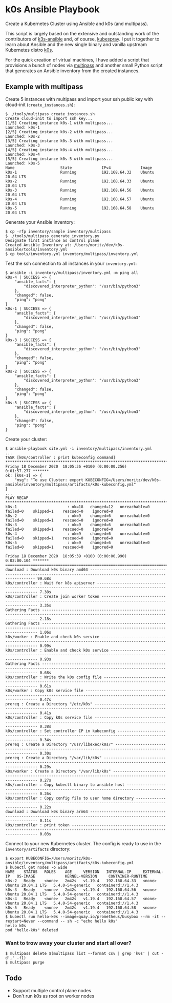 # k0s Ansible Playbook

Create a Kubernetes Cluster using Ansible and k0s (and multipass).

This script is largely based on the extensive and outstanding work of the contributors of [k3s-ansible](https://github.com/k3s-io/k3s-ansible) and, of course, [kubespray](https://github.com/kubernetes-sigs/kubespray). I put it together to learn about Ansible and the new single binary and vanilla upstream Kubernetes distro [k0s](https://github.com/k0sproject/k0s).

For the quick creation of virtual machines, I have added a script that provisions a bunch of nodes via [multipass](https://github.com/canonical/multipass) and another small Python script that generates an Ansible inventory from the created instances.

## Example with multipass

Create 5 instances with multipass and import your ssh public key with cloud-init (`create_instances.sh`):

```ShellSession
$ ./tools/multipass_create_instances.sh
Create cloud-init to import ssh key...
[1/5] Creating instance k0s-1 with multipass...
Launched: k0s-1
[2/5] Creating instance k0s-2 with multipass...
Launched: k0s-2
[3/5] Creating instance k0s-3 with multipass...
Launched: k0s-3
[4/5] Creating instance k0s-4 with multipass...
Launched: k0s-4
[5/5] Creating instance k0s-5 with multipass...
Launched: k0s-5
Name                    State             IPv4             Image
k0s-1                   Running           192.168.64.32    Ubuntu 20.04 LTS
k0s-2                   Running           192.168.64.33    Ubuntu 20.04 LTS
k0s-3                   Running           192.168.64.56    Ubuntu 20.04 LTS
k0s-4                   Running           192.168.64.57    Ubuntu 20.04 LTS
k0s-5                   Running           192.168.64.58    Ubuntu 20.04 LTS
```

Generate your Ansible inventory:

```ShellSession
$ cp -rfp inventory/sample inventory/multipass
$ ./tools/multipass_generate_inventory.py
Designate first instance as control plane
Created Ansible Inventory at: /Users/moritz/dev/k0s-ansible/tools/inventory.yml
$ cp tools/inventory.yml inventory/multipass/inventory.yml
```

Test the ssh connection to all instances in your `inventory.yml`:

```ShellSession
$ ansible -i inventory/multipass/inventory.yml -m ping all
k0s-4 | SUCCESS => {
    "ansible_facts": {
        "discovered_interpreter_python": "/usr/bin/python3"
    },
    "changed": false,
    "ping": "pong"
}
k0s-1 | SUCCESS => {
    "ansible_facts": {
        "discovered_interpreter_python": "/usr/bin/python3"
    },
    "changed": false,
    "ping": "pong"
}
k0s-3 | SUCCESS => {
    "ansible_facts": {
        "discovered_interpreter_python": "/usr/bin/python3"
    },
    "changed": false,
    "ping": "pong"
}
k0s-2 | SUCCESS => {
    "ansible_facts": {
        "discovered_interpreter_python": "/usr/bin/python3"
    },
    "changed": false,
    "ping": "pong"
}
k0s-5 | SUCCESS => {
    "ansible_facts": {
        "discovered_interpreter_python": "/usr/bin/python3"
    },
    "changed": false,
    "ping": "pong"
}
```

Create your cluster:

```ShellSession
$ ansible-playbook site.yml -i inventory/multipass/inventory.yml
...
TASK [k0s/controller : print kubeconfig command] ****************************************************************************************************************
Friday 18 December 2020  18:05:36 +0100 (0:00:00.256)       0:01:57.277 *******
ok: [k0s-1] => {
    "msg": "To use Cluster: export KUBECONFIG=/Users/moritz/dev/k0s-ansible/inventory/multipass/artifacts/k0s-kubeconfig.yml"
}
...
PLAY RECAP ******************************************************************************************************************************************************
k0s-1                      : ok=18   changed=12   unreachable=0    failed=0    skipped=1    rescued=0    ignored=0
k0s-2                      : ok=9    changed=6    unreachable=0    failed=0    skipped=1    rescued=0    ignored=0
k0s-3                      : ok=9    changed=6    unreachable=0    failed=0    skipped=1    rescued=0    ignored=0
k0s-4                      : ok=9    changed=6    unreachable=0    failed=0    skipped=1    rescued=0    ignored=0
k0s-5                      : ok=9    changed=6    unreachable=0    failed=0    skipped=1    rescued=0    ignored=0

Friday 18 December 2020  18:05:39 +0100 (0:00:00.990)       0:02:00.104 *******
===============================================================================
download : Download k0s binary amd64 -------------------------------------------------------------------------------------------------------------------- 99.68s
k0s/controller : Wait for k8s apiserver ------------------------------------------------------------------------------------------------------------------ 7.38s
k0s/controller : Create join worker token ---------------------------------------------------------------------------------------------------------------- 3.35s
Gathering Facts ------------------------------------------------------------------------------------------------------------------------------------------ 2.18s
Gathering Facts ------------------------------------------------------------------------------------------------------------------------------------------ 1.06s
k0s/worker : Enable and check k0s service ---------------------------------------------------------------------------------------------------------------- 0.99s
k0s/controller : Enable and check k0s service ------------------------------------------------------------------------------------------------------------ 0.93s
Gathering Facts ------------------------------------------------------------------------------------------------------------------------------------------ 0.68s
k0s/controller : Write the k0s config file --------------------------------------------------------------------------------------------------------------- 0.61s
k0s/worker : Copy k0s service file ----------------------------------------------------------------------------------------------------------------------- 0.47s
prereq : Create a Directory "/etc/k0s" ------------------------------------------------------------------------------------------------------------------- 0.41s
k0s/controller : Copy k0s service file ------------------------------------------------------------------------------------------------------------------- 0.38s
k0s/controller : Set controller IP in kubeconfig --------------------------------------------------------------------------------------------------------- 0.34s
prereq : Create a Directory "/usr/libexec/k0s/" ---------------------------------------------------------------------------------------------------------- 0.30s
prereq : Create a Directory "/var/lib/k0s" --------------------------------------------------------------------------------------------------------------- 0.29s
k0s/worker : Create a Directory "/var/lib/k0s" ----------------------------------------------------------------------------------------------------------- 0.27s
k0s/controller : Copy kubectl binary to ansible host ----------------------------------------------------------------------------------------------------- 0.26s
k0s/controller : Copy config file to user home directory ------------------------------------------------------------------------------------------------- 0.22s
download : Download k0s binary arm64 --------------------------------------------------------------------------------------------------------------------- 0.11s
k0s/controller : print token ----------------------------------------------------------------------------------------------------------------------------- 0.03s
```

Connect to your new Kubernetes cluster. The config is ready to use in the `inventory/artifacts` directory:

```ShellSession
$ export KUBECONFIG=/Users/moritz/k0s-ansible/inventory/multipass/artifacts/k0s-kubeconfig.yml
$ kubectl get nodes -o wide
NAME    STATUS   ROLES    AGE     VERSION   INTERNAL-IP     EXTERNAL-IP   OS-IMAGE             KERNEL-VERSION     CONTAINER-RUNTIME
k0s-2   Ready    <none>   2m42s   v1.19.4   192.168.64.33   <none>        Ubuntu 20.04.1 LTS   5.4.0-54-generic   containerd://1.4.3
k0s-3   Ready    <none>   2m42s   v1.19.4   192.168.64.56   <none>        Ubuntu 20.04.1 LTS   5.4.0-54-generic   containerd://1.4.3
k0s-4   Ready    <none>   2m42s   v1.19.4   192.168.64.57   <none>        Ubuntu 20.04.1 LTS   5.4.0-54-generic   containerd://1.4.3
k0s-5   Ready    <none>   2m42s   v1.19.4   192.168.64.58   <none>        Ubuntu 20.04.1 LTS   5.4.0-54-generic   containerd://1.4.3
$ kubectl run hello-k0s --image=quay.io/prometheus/busybox --rm -it --restart=Never --command -- sh -c "echo hello k0s"
hello k0s
pod "hello-k0s" deleted
```

### Want to trow away your cluster and start all over?

```ShellSession
$ multipass delete $(multipass list --format csv | grep 'k0s' | cut -d',' -f1)
$ multipass purge
```

## Todo

- Support multiple control plane nodes
- Don't run k0s as root on worker nodes
